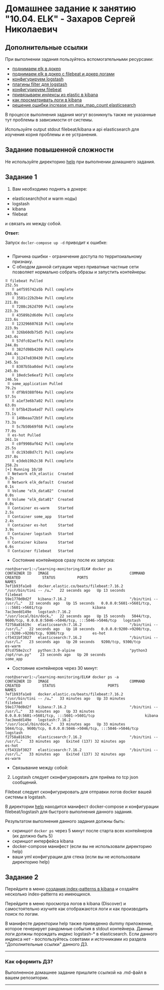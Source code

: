 # Домашнее задание к занятию "10.04. ELK" - Захаров Сергей Николаевич

## Дополнительные ссылки

При выполнении задания пользуйтесь вспомогательными ресурсами:

- [поднимаем elk в докер](https://www.elastic.co/guide/en/elastic-stack-get-started/current/get-started-docker.html)
- [поднимаем elk в докер с filebeat и докер логами](https://www.sarulabs.com/post/5/2019-08-12/sending-docker-logs-to-elasticsearch-and-kibana-with-filebeat.html)
- [конфигурируем logstash](https://www.elastic.co/guide/en/logstash/current/configuration.html)
- [плагины filter для logstash](https://www.elastic.co/guide/en/logstash/current/filter-plugins.html)
- [конфигурируем filebeat](https://www.elastic.co/guide/en/beats/libbeat/5.3/config-file-format.html)
- [привязываем индексы из elastic в kibana](https://www.elastic.co/guide/en/kibana/current/index-patterns.html)
- [как просматривать логи в kibana](https://www.elastic.co/guide/en/kibana/current/discover.html)
- [решение ошибки increase vm.max_map_count elasticsearch](https://stackoverflow.com/questions/42889241/how-to-increase-vm-max-map-count)

В процессе выполнения задания могут возникнуть также не указанные тут проблемы в зависимости от системы.

Используйте output stdout filebeat/kibana и api elasticsearch для изучения корня проблемы и ее устранения.

## Задание повышенной сложности

Не используйте директорию [help](./help) при выполнении домашнего задания.

## Задание 1

1. Вам необходимо поднять в докере:
- elasticsearch(hot и warm ноды)
- logstash
- kibana
- filebeat

и связать их между собой.

**Ответ:**

Запуск `docler-compose up -d` приводит к ошибке:
```

```
* Причина ошибки - ограничение доступа по территоиальному признаку.
* С обходом данной ситуации через приватные частные сети позволяет нормально собрать образы и запустить контейнеры:
```
⠿ filebeat Pulled                                                                                                                                                                                     252.5s
   ⠿ a4f595742a5b Pull complete                                                                                                                                                                        193.9s
   ⠿ 3581c22b2b4e Pull complete                                                                                                                                                                        221.8s
   ⠿ 7208c262d709 Pull complete                                                                                                                                                                        223.3s
   ⠿ 43589b2d6d0e Pull complete                                                                                                                                                                        223.6s
   ⠿ 123296607618 Pull complete                                                                                                                                                                        223.9s
   ⠿ 326b60db75d5 Pull complete                                                                                                                                                                        243.4s
   ⠿ 57dfc02aeffa Pull complete                                                                                                                                                                        244.0s
   ⠿ 382fd98b4209 Pull complete                                                                                                                                                                        244.4s
   ⠿ 31247e830430 Pull complete                                                                                                                                                                        245.5s
   ⠿ 8307b5ba0ded Pull complete                                                                                                                                                                        245.8s
   ⠿ 10edc5e6eaf2 Pull complete                                                                                                                                                                        246.5s
 ⠿ some_application Pulled                                                                                                                                                                              79.2s
   ⠿ df9b9388f04a Pull complete                                                                                                                                                                         57.5s
   ⠿ a1ef3e6b7a02 Pull complete                                                                                                                                                                         63.0s
   ⠿ bf5b42ba4ad7 Pull complete                                                                                                                                                                         73.1s
   ⠿ 149beaa72b5f Pull complete                                                                                                                                                                         73.3s
   ⠿ 5c7b50b69f68 Pull complete                                                                                                                                                                         77.0s
 ⠿ es-hot Pulled                                                                                                                                                                                       261.1s
   ⠿ c0f9908af642 Pull complete                                                                                                                                                                         25.5s
   ⠿ dc193d8d7c71 Pull complete                                                                                                                                                                        257.8s
   ⠿ e3deb19b2c38 Pull complete                                                                                                                                                                        258.2s
[+] Running 10/10
 ⠿ Network elk_elastic  Created                                                                                                                                                                          0.2s
 ⠿ Network elk_default  Created                                                                                                                                                                          0.1s
 ⠿ Volume "elk_data02"  Created                                                                                                                                                                          0.0s
 ⠿ Volume "elk_data01"  Created                                                                                                                                                                          0.0s
 ⠿ Container es-warm    Started                                                                                                                                                                          2.5s
 ⠿ Container some_app   Started                                                                                                                                                                          2.4s
 ⠿ Container es-hot     Started                                                                                                                                                                          3.9s
 ⠿ Container logstash   Started                                                                                                                                                                          6.7s
 ⠿ Container kibana     Started                                                                                                                                                                          6.6s
 ⠿ Container filebeat   Started                    
```
* Состояние контейнеров сразу после их запуска:
```
root@server1:~/learning-monitoring/ELK# docker ps
CONTAINER ID   IMAGE                                     COMMAND                  CREATED          STATUS          PORTS                                                           NAMES
7ef1b93fa1e8   docker.elastic.co/beats/filebeat:7.16.2   "/usr/bin/tini -- /u…"   22 seconds ago   Up 13 seconds                                                                   filebeat
59e1770d0d2f   kibana:7.16.2                             "/bin/tini -- /usr/l…"   22 seconds ago   Up 15 seconds   0.0.0.0:5601->5601/tcp, :::5601->5601/tcp                       kibana
7ac3eedd149e   logstash:7.16.2                           "/usr/local/bin/dock…"   22 seconds ago   Up 15 seconds   5044/tcp, 9600/tcp, 0.0.0.0:5046->5046/tcp, :::5046->5046/tcp   logstash
f2758a81619c   elasticsearch:7.16.2                      "/bin/tini -- /usr/l…"   22 seconds ago   Up 18 seconds   0.0.0.0:9200->9200/tcp, :::9200->9200/tcp, 9300/tcp             es-hot
cf5431bf3027   elasticsearch:7.16.2                      "/bin/tini -- /usr/l…"   23 seconds ago   Up 20 seconds   9200/tcp, 9300/tcp                                              es-warm
d7cd758e2cc7   python:3.9-alpine                         "python3 /opt/run.py"    23 seconds ago   Up 20 seconds                                                                   some_app

```

* Состояние контейнеров через 30 минут:
```
root@server1:~/learning-monitoring/ELK# docker ps -a
CONTAINER ID   IMAGE                                     COMMAND                  CREATED          STATUS                        PORTS                                                           NAMES
7ef1b93fa1e8   docker.elastic.co/beats/filebeat:7.16.2   "/usr/bin/tini -- /u…"   33 minutes ago   Up 33 minutes                                                                                 filebeat
59e1770d0d2f   kibana:7.16.2                             "/bin/tini -- /usr/l…"   33 minutes ago   Up 33 minutes                 0.0.0.0:5601->5601/tcp, :::5601->5601/tcp                       kibana
7ac3eedd149e   logstash:7.16.2                           "/usr/local/bin/dock…"   33 minutes ago   Up 33 minutes                 5044/tcp, 9600/tcp, 0.0.0.0:5046->5046/tcp, :::5046->5046/tcp   logstash
f2758a81619c   elasticsearch:7.16.2                      "/bin/tini -- /usr/l…"   33 minutes ago   Exited (137) 32 minutes ago                                                                   es-hot
cf5431bf3027   elasticsearch:7.16.2                      "/bin/tini -- /usr/l…"   33 minutes ago   Exited (137) 32 minutes ago                                                                   es-warm

```

* Связывание между собой:

2. Logstash следует сконфигурировать для приёма по tcp json сообщений.

Filebeat следует сконфигурировать для отправки логов docker вашей системы в logstash.

В директории [help](./help) находится манифест docker-compose и конфигурации filebeat/logstash для быстрого 
выполнения данного задания.

Результатом выполнения данного задания должны быть:
- скриншот `docker ps` через 5 минут после старта всех контейнеров (их должно быть 5)
- скриншот интерфейса kibana
- docker-compose манифест (если вы не использовали директорию help)
- ваши yml конфигурации для стека (если вы не использовали директорию help)

## Задание 2

Перейдите в меню [создания index-patterns  в kibana](http://localhost:5601/app/management/kibana/indexPatterns/create)
и создайте несколько index-patterns из имеющихся.

Перейдите в меню просмотра логов в kibana (Discover) и самостоятельно изучите как отображаются логи и как производить 
поиск по логам.

В манифесте директории help также приведенно dummy приложение, которое генерирует рандомные события в stdout контейнера.
Данные логи должны порождать индекс logstash-* в elasticsearch. Если данного индекса нет - воспользуйтесь советами 
и источниками из раздела "Дополнительные ссылки" данного ДЗ.
 
---

### Как оформить ДЗ?

Выполненное домашнее задание пришлите ссылкой на .md-файл в вашем репозитории.

---

 
